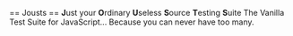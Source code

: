 == Jousts ==
**J**ust your **O**rdinary **U**seless **S**ource **T**esting **S**uite
The Vanilla Test Suite for JavaScript... Because you can never have too many.
